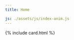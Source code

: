 ```yaml
---
title: Home

js: ./assets/js/index-anim.js
---
```


{% include card.html %}


<div class="projects-container">
    <div class="projects-container-item"></div>
    <div class="projects-container-item"></div>
    <div class="projects-container-item"></div>
    <div class="projects-container-item"></div>
</div>